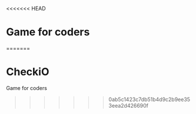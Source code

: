 <<<<<<< HEAD
# Game for coders
=======
# CheckiO
Game for coders
>>>>>>> 0ab5c1423c7db51b4d9c2b9ee353eea2d426690f
